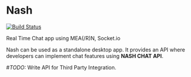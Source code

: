 # Nash

[![Build Status](https://travis-ci.org/dragfire/Nash.svg?branch=master)](https://travis-ci.org/dragfire/Nash)

Real Time Chat app using MEA(/R)N, Socket.io 

Nash can be used as a standalone desktop app.
It provides an API where developers can implement chat features using **NASH CHAT API**.

#*TODO:* Write API for Third Party Integration.
